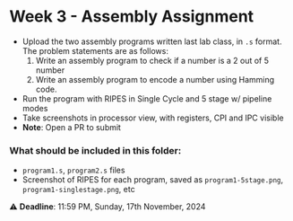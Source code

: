 # Week 3 - Assembly Assignment

- Upload the two assembly programs written last lab class, in `.s` format. The problem statements are as follows:
	1. Write an assembly program to check if a number is a 2 out of 5 number
	2. Write an assembly program to encode a number using Hamming code.
- Run the program with RIPES in Single Cycle and 5 stage w/ pipeline modes
- Take screenshots in processor view, with registers, CPI and IPC visible
- **Note**: Open a PR to submit

### What should be included in this folder:
- `program1.s`, `program2.s` files
- Screenshot of RIPES for each program, saved as `program1-5stage.png`, `program1-singlestage.png`, etc

:warning: **Deadline**: 11:59 PM, Sunday, 17th November, 2024
